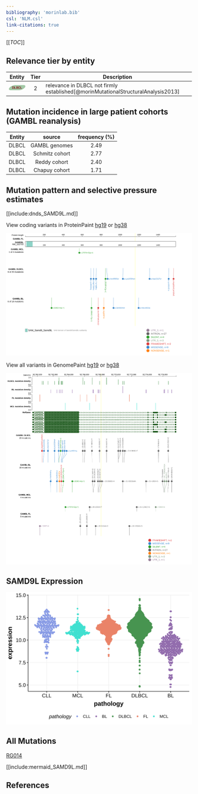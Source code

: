 ```yaml
---
bibliography: 'morinlab.bib'
csl: 'NLM.csl'
link-citations: true
---
```

[[_TOC_]]


## Relevance tier by entity

|Entity|Tier|Description                              |
|:------:|:----:|-----------------------------------------|
|![DLBCL](images/icons/DLBCL_tier2.png) |2   |relevance in DLBCL not firmly established[@morinMutationalStructuralAnalysis2013]|

## Mutation incidence in large patient cohorts (GAMBL reanalysis)

|Entity|source        |frequency (%)|
|:------:|:--------------:|:-------------:|
|DLBCL |GAMBL genomes |2.49         |
|DLBCL |Schmitz cohort|2.77         |
|DLBCL |Reddy cohort  |2.40         |
|DLBCL |Chapuy cohort |1.71         |

## Mutation pattern and selective pressure estimates

[[include:dnds_SAMD9L.md]]



View coding variants in ProteinPaint [hg19](https://morinlab.github.io/LLMPP/GAMBL/SAMD9L_protein.html)  or [hg38](https://morinlab.github.io/LLMPP/GAMBL/SAMD9L_protein_hg38.html)

![](images/proteinpaint/SAMD9L_NM_152703.svg)

View all variants in GenomePaint [hg19](https://morinlab.github.io/LLMPP/GAMBL/SAMD9L.html)  or [hg38](https://morinlab.github.io/LLMPP/GAMBL/SAMD9L_hg38.html)

![](images/proteinpaint/SAMD9L.svg)

## SAMD9L Expression
![](images/gene_expression/SAMD9L_by_pathology.svg)
<!-- ORIGIN: morinMutationalStructuralAnalysis2013 -->
<!-- DLBCL: morinMutationalStructuralAnalysis2013 -->

## All Mutations

[RG014](https://www.bcgsc.ca/downloads/morinlab/GAMBL/Morin_2013/RG014.html)

[[include:mermaid_SAMD9L.md]]

## References

